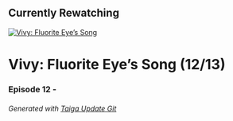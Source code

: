 ﻿
## Currently Rewatching

[![Vivy: Fluorite Eye&#8217;s Song](https://s4.anilist.co/file/anilistcdn/media/anime/cover/medium/bx128546-UIwyhuhjxmL0.jpg)](https://anilist.co/anime/128546)

# Vivy: Fluorite Eye&#8217;s Song (12/13)

### Episode 12 - 

###### *Generated with [Taiga Update Git](https://github.com/nike4613/taiga-update-git)*
